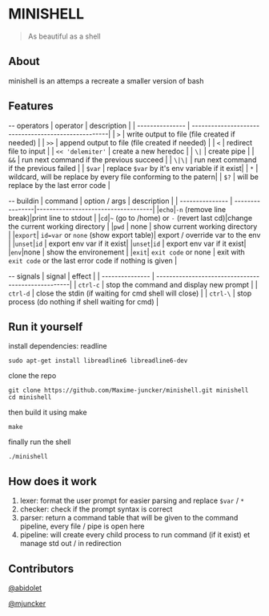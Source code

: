 # MINISHELL
> As beautiful as a shell 
 

## About
minishell is an attemps a recreate a smaller version of bash

## Features

-- operators
| operator        | description                                         |
| --------------- | ----------------------------------------------------|
| `>`   | write output to file (file created if needed) |
| `>>`   | append output to file (file created if needed) |
| `<`   | redirect file to input |
| ` << 'delemiter' `   | create a new heredoc |
| `\|`   | create pipe |
| `&&`   | run next command if the previous succeed |
| `\|\|`   | run next command if the previous failed |
| `$var`   |  replace `$var` by it's env variable if it exist|
| `*`   |  wildcard, will be replace by every file conforming to the patern|
| `$?`   | will be replace by the last error code |


-- buildin
| command        | option / args | description      |
| --------------- | ----------------|------------------------------------|
|`echo`|`-n` (remove line break)|print line to stdout |
|`cd`|`~` (go to /home) or `-` (revert last cd)|change the current working directory |
|`pwd` | none | show current working directory |
|`export`| `id=var` or `none` (show export table)| export / override var to the env |
|`unset`|`id` | export env var if it exist|
|`unset`|`id` | export env var if it exist|
|`env`|none | show the environement |
|`exit`| `exit code` or none | exit with `exit code` or the last error code if nothing is given |

-- signals
| signal        | effect  |
| --------------- | ---------------------------------------------------|
| `ctrl-c` | stop the command and display new prompt |
| `ctrl-d` | close the stdin (if waiting for cmd shell will close) |
| `ctrl-\` | stop process (do nothing if shell waiting for cmd)  |

## Run it yourself
install dependencies: readline
```
sudo apt-get install libreadline6 libreadline6-dev
```


clone the repo
```
git clone https://github.com/Maxime-juncker/minishell.git minishell
cd minishell
```
then build it using make
```
make
```

finally run the shell
```
./minishell
```

## How does it work
1. lexer: format the user prompt for easier parsing and replace `$var` / `*` 
2. checker: check if the prompt syntax is correct
3. parser: return a command table that will be given to the command pipeline, every file / pipe is open here
4. pipeline: will create every child process to run command (if it exist) et manage std out / in redirection 


## Contributors
[@abidolet](https://github.com/Alexis42lyon)

[@mjuncker](https://github.com/Maxime-juncker)
